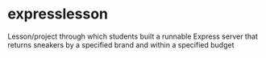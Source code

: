 # expresslesson
Lesson/project through which students built a runnable Express server that returns sneakers by a specified brand and within a specified budget

